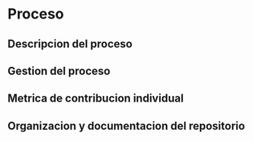 #   Proceso

## Descripcion del proceso

## Gestion del proceso

## Metrica de contribucion individual 

## Organizacion y documentacion del repositorio
